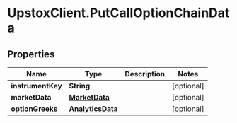 # UpstoxClient.PutCallOptionChainData

## Properties
Name | Type | Description | Notes
------------ | ------------- | ------------- | -------------
**instrumentKey** | **String** |  | [optional] 
**marketData** | [**MarketData**](MarketData.md) |  | [optional] 
**optionGreeks** | [**AnalyticsData**](AnalyticsData.md) |  | [optional] 
